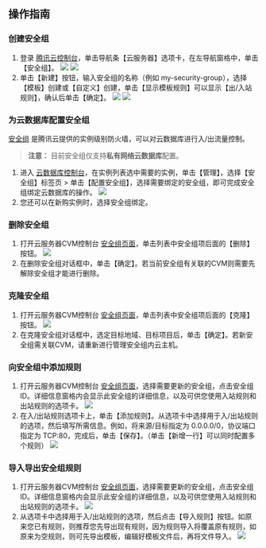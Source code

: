 
## 操作指南

### 创建安全组

1. 登录 [腾讯云控制台](https://console.qcloud.com/)，单击导航条【云服务器】选项卡，在左导航窗格中，单击【安全组】。
![](//mc.qcloudimg.com/static/img/605d8758a359487291240d791ce4e90f/image.png)
![](//mc.qcloudimg.com/static/img/d6c8d4e12d497e3f55a4d5fbbae84e84/image.png)
2. 单击【新建】按钮，输入安全组的名称（例如 my-security-group），选择【模板】创建或【自定义】创建，单击【显示模板规则】可以显示【出/入站规则】，确认后单击【确定】。
![](//mc.qcloudimg.com/static/img/9dc27b43803588b7abb92ec1699ac89c/image.png)
![](//mc.qcloudimg.com/static/img/b1ca53ce95a6a908effec0cb71a81e57/image.png)

### 为云数据库配置安全组
[安全组](https://www.qcloud.com/doc/product/213/500) 是腾讯云提供的实例级别防火墙，可以对云数据库进行入/出流量控制。
>**注意：**
目前安全组仅支持**私有网络云数据库**配置。

1. 进入 [云数据库控制台](https://console.qcloud.com/cdb)，在实例列表选中需要的实例，单击【管理】，选择【安全组】标签页 > 单击【配置安全组】，选择需要绑定的安全组，即可完成安全组绑定云数据库的操作。 
![](//mc.qcloudimg.com/static/img/2331e6b96fa1af3c9754cac0f8fe3854/image.png)
2. 您还可以在新购实例时，选择安全组绑定。

### 删除安全组

1. 打开云服务器CVM控制台 [安全组页面](https://console.qcloud.com/cvm/securitygroup)，单击列表中安全组项后面的【删除】按钮。
![](//mc.qcloudimg.com/static/img/43f705a8efd4426f18e547e6046b2149/image.png)
2. 在删除安全组对话框中，单击【确定】。若当前安全组有关联的CVM则需要先解除安全组才能进行删除。

### 克隆安全组

1. 打开云服务器CVM控制台 [安全组页面](https://console.qcloud.com/cvm/securitygroup)，单击列表中安全组项后面的【克隆】按钮。
![](//mc.qcloudimg.com/static/img/88ca3f6b17c21a2bd9d78f9e30a6c1b7/image.png)
2. 在克隆安全组对话框中，选定目标地域、目标项目后，单击【确定】。若新安全组需关联CVM，请重新进行管理安全组内云主机。

### 向安全组中添加规则

1. 打开云服务器CVM控制台 [安全组页面](https://console.qcloud.com/cvm/securitygroup)，选择需要更新的安全组，点击安全组ID。详细信息窗格内会显示此安全组的详细信息，以及可供您使用入站规则和出站规则的选项卡。
![](//mc.qcloudimg.com/static/img/20ad1010d14dde2696e3594339203929/image.png)
2. 在入/出站规则选项卡上，单击【添加规则】。从选项卡中选择用于入/出站规则的选项，然后填写所需信息。例如，将来源/目标指定为 0.0.0.0/0，协议端口指定为 TCP:80，完成后，单击【保存】。（单击【新增一行】可以同时配置多个规则）
![](//mc.qcloudimg.com/static/img/9a4c41f6c60d385b0fb394740ab4bf65/image.png)

### 导入导出安全组规则

1. 打开云服务器CVM控制台 [安全组页面](https://console.qcloud.com/cvm/securitygroup)，选择需要更新的安全组，点击安全组ID。详细信息窗格内会显示此安全组的详细信息，以及可供您使用入站规则和出站规则的选项卡。
![](//mc.qcloudimg.com/static/img/20ad1010d14dde2696e3594339203929/image.png)
2. 从选项卡中选择用于入/出站规则的选项，然后点击【导入规则】按钮。如原来您已有规则，则推荐您先导出现有规则，因为规则导入将覆盖原有规则，如原来为空规则，则可先导出模板，编辑好模板文件后，再将文件导入。
![](//mc.qcloudimg.com/static/img/c338b1cd919986000468371e83a43655/image.png)
	




